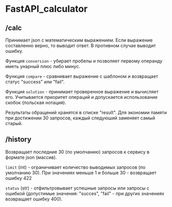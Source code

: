 # FastAPI_calculator

## /calc

Принимает json с математическим выражением. Если выражение составленно верно, то выводит ответ. В противном случае выводит ошибку.

Функция `conversion` - убирает пробелы и позволяет первому операнду иметь унарный плюс либо минус.

Функция `compare` - сравнивает выражение с шаблоном и возвращает статус "success" или "fail".

Функция `solution` - принимает проверенное выражение и вычисляет его. Учитывается приоритет операций и допускается использование скобок (польская нотация).

Результаты обращений хранятся в списке "result". Для экономии памяти при достижении 30 запросов, каждый следуюший заменяет самый старый.

## /history

Возвращает последние 30 (по умолчанию) запросов к сервису в формате json (массив).

`limit` (int) - ограничивает количество выводимых запросов (по умолчанию 30). При значениях меньше 1 и больше 30 - возвращает ошибку 422

`status` (str) - отфильтровывает успешные запросы или запросы с ошибкой (допустимые значения: "succes", "fail" - при других значениях возвращает ошибку 400). 


